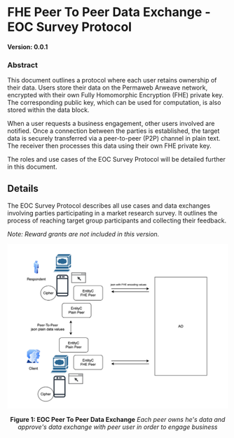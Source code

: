 # FHE Peer To Peer Data Exchange - EOC Survey Protocol

#### Version: 0.0.1

### Abstract

This document outlines a protocol where each user retains ownership of their data. Users store their data on the Permaweb Arweave network, encrypted with their own Fully Homomorphic Encryption (FHE) private key. The corresponding public key, which can be used for computation, is also stored within the data block.

When a user requests a business engagement, other users involved are notified. Once a connection between the parties is established, the target data is securely transferred via a peer-to-peer (P2P) channel in plain text. The receiver then processes this data using their own FHE private key.

The roles and use cases of the EOC Survey Protocol will be detailed further in this document.

## Details

The EOC Survey Protocol describes all use cases and data exchanges involving parties participating in a market research survey. It outlines the process of reaching target group participants and collecting their feedback.

<i>Note: Reward grants are not included in this version.</i>

![FHE Peer To Peer Data Exchange](images/FHEPeerToPeerDataExchange.png)

<center><b>Figure 1: EOC Peer To Peer Data Exchange</b>  <i>Each peer owns he's data and approve's data exchange with peer user in order to engage business</i></center>
